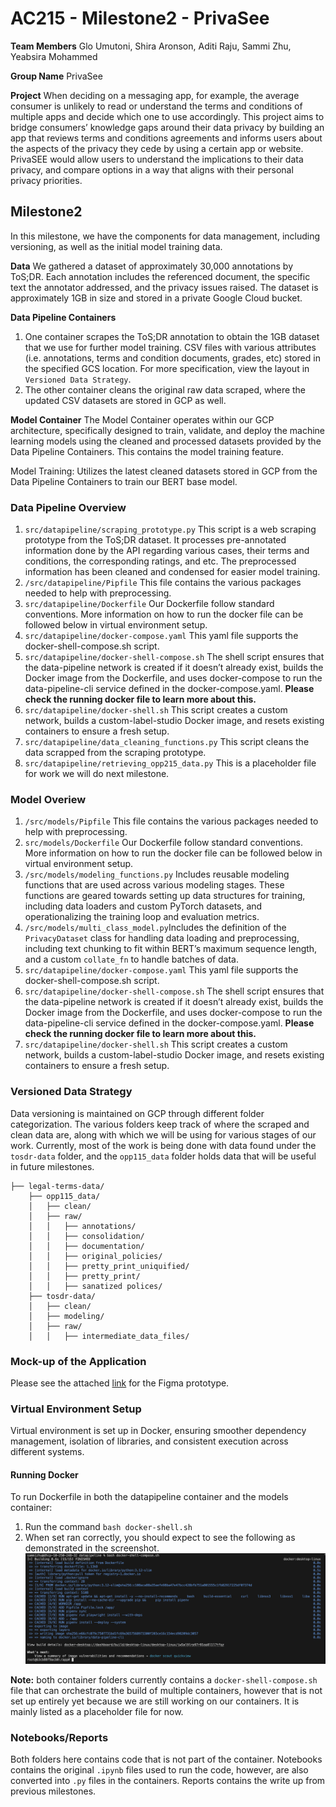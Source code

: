 # AC215 - Milestone2 - PrivaSee

**Team Members** Glo Umutoni, Shira Aronson, Aditi Raju, Sammi Zhu, Yeabsira Mohammed

**Group Name** PrivaSee

**Project** When deciding on a messaging app, for example, the average consumer is unlikely to read or understand the terms and conditions of multiple apps and decide which one to use accordingly. This project aims to bridge consumers’ knowledge gaps around their data privacy by building an app that reviews terms and conditions agreements and informs users about the aspects of the privacy they cede by using a certain app or website. PrivaSEE would allow users to understand the implications to their data privacy, and compare options in a way that aligns with their personal privacy priorities.

## Milestone2
In this milestone, we have the components for data management, including versioning, as well as the initial model training data. 

**Data** We gathered a dataset of approximately 30,000 annotations by ToS;DR. Each annotation includes the referenced document, the specific text the annotator addressed, and the privacy issues raised. The dataset is approximately 1GB in size and stored in a private Google Cloud bucket.

**Data Pipeline Containers** 
1. One container scrapes the ToS;DR annotation to obtain the 1GB dataset that we use for further model training. CSV files with various attributes (i.e. annotations, terms and condition documents, grades, etc) stored in the specified GCS location. For more specification, view the layout in `Versioned Data Strategy`. 
2. The other container cleans the original raw data scraped, where the updated CSV datasets are stored in GCP as well. 

**Model Container** 
The Model Container operates within our GCP architecture, specifically designed to train, validate, and deploy the machine learning models using the cleaned and processed datasets provided by the Data Pipeline Containers.  This contains the model training feature.

Model Training: Utilizes the latest cleaned datasets stored in GCP from the Data Pipeline Containers to train our BERT base model.


### Data Pipeline Overview
1. `src/datapipeline/scraping_prototype.py` This script is a web scraping prototype from the ToS;DR dataset. It processes pre-annotated information done by the API regarding various cases, their terms and conditions, the corresponding ratings, and etc. The preprocessed information has been cleaned and condensed for easier model training. 
2. `/src/datapipeline/Pipfile` This file contains the various packages needed to help with preprocessing.
3. `src/datapipeline/Dockerfile` Our Dockerfile follow standard conventions. More information on how to run the docker file can be followed below in virtual environment setup. 
4. `src/datapipeline/docker-compose.yaml` This yaml file supports the docker-shell-compose.sh script. 
5. `src/datapipeline/docker-shell-compose.sh` The shell script ensures that the data-pipeline network is created if it doesn’t already exist, builds the Docker image from the Dockerfile, and uses docker-compose to run the data-pipeline-cli service defined in the docker-compose.yaml. **Please check the running docker file to learn more about this.** 
6. `src/datapipeline/docker-shell.sh` This script creates a custom network, builds a custom-label-studio Docker image, and resets existing containers to ensure a fresh setup.
7. `src/datapipeline/data_cleaning_functions.py` This script cleans the data scrapped from the scraping prototype. 
8. `src/datapipeline/retrieving_opp215_data.py` This is a placeholder file for work we will do next milestone. 

### Model Overiew
1. `/src/models/Pipfile` This file contains the various packages needed to help with preprocessing.
2. `src/models/Dockerfile` Our Dockerfile follow standard conventions. More information on how to run the docker file can be followed below in virtual environment setup. 
3. `/src/models/modeling_functions.py` Includes reusable modeling functions that are used across various modeling stages. These functions are geared towards setting up data structures for training, including data loaders and custom PyTorch datasets, and operationalizing the training loop and evaluation metrics.
4. `/src/models/multi_class_model.py`Includes the definition of the `PrivacyDataset` class for handling data loading and preprocessing, including text chunking to fit within BERT’s maximum sequence length, and a custom `collate_fn` to handle batches of data.
5. `src/datapipeline/docker-compose.yaml` This yaml file supports the docker-shell-compose.sh script. 
6. `src/datapipeline/docker-shell-compose.sh` The shell script ensures that the data-pipeline network is created if it doesn’t already exist, builds the Docker image from the Dockerfile, and uses docker-compose to run the data-pipeline-cli service defined in the docker-compose.yaml. **Please check the running docker file to learn more about this.** 
7. `src/datapipeline/docker-shell.sh` This script creates a custom network, builds a custom-label-studio Docker image, and resets existing containers to ensure a fresh setup.


### Versioned Data Strategy
Data versioning is maintained on GCP through different folder categorization. The various folders keep track of where the scraped and clean data are, along with which we will be using for various stages of our work. Currently, most of the work is being done with data found under the `tosdr-data` folder, and the `opp115_data` folder holds data that will be useful in future milestones. 
```
├── legal-terms-data/
    ├── opp115_data/
    │   ├── clean/
    │   ├── raw/
    │   │   ├── annotations/        
    │   │   ├── consolidation/ 
    │   │   ├── documentation/ 
    │   │   ├── original_policies/    
    │   │   ├── pretty_print_uniquified/ 
    │   │   ├── pretty_print/
    │   │   ├── sanatized polices/          
    ├── tosdr-data/
    │   ├── clean/
    │   ├── modeling/
    │   ├── raw/
    │   │   ├── intermediate_data_files/        
```

### Mock-up of the Application
Please see the attached [link](https://www.figma.com/proto/2vH2YvNCwrQwaWzuAyjBRf/Untitled?node-id=1-8&node-type=canvas&t=zR7ESBDVrApvzAjv-1&scaling=scale-down&content-scaling=fixed&page-id=0%3A1) for the Figma prototype.

### Virtual Environment Setup
Virtual environment is set up in Docker, ensuring smoother dependency management, isolation of libraries, and consistent execution across different systems.
#### Running Docker 
To run Dockerfile in both the datapipeline container and the models container:
1. Run the command `bash docker-shell.sh`
2. When set ran correctly, you should expect to see the following as demonstrated in the screenshot.
![Image](reports/docker-screenshot.png)

**Note:** both container folders currently contains a `docker-shell-compose.sh` file that can orchestrate the build of multiple containers, however that is not set up entirely yet because we are still working on our containers. It is mainly listed as a placeholder file for now. 

### Notebooks/Reports
Both folders here contains code that is not part of the container. Notebooks contains the original `.ipynb` files used to run the code, however, are also converted into `.py` files in the containers. Reports contains the write up from previous milestones. 
